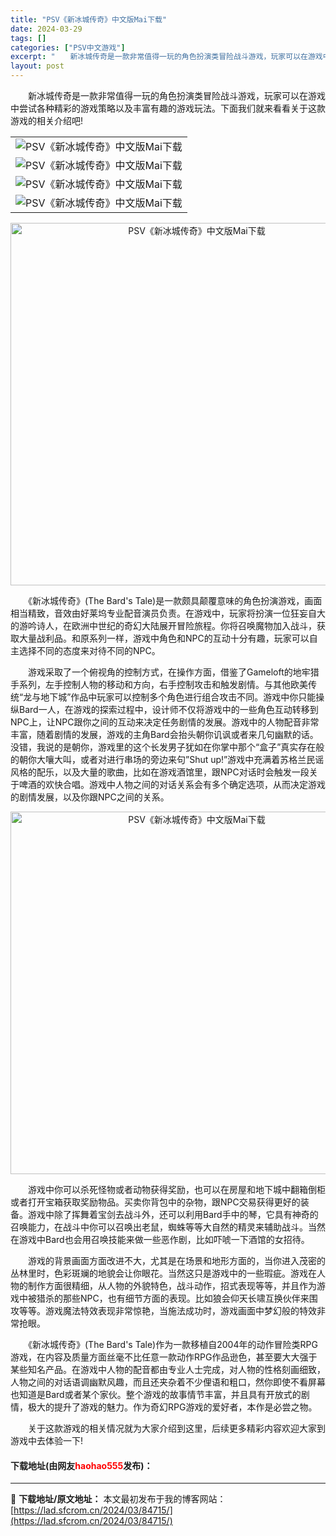 ```yaml
---
title: "PSV《新冰城传奇》中文版Mai下载"
date: 2024-03-29
tags: []
categories: ["PSV中文游戏"]
excerpt: "　　新冰城传奇是一款非常值得一玩的角色扮演类冒险战斗游戏，玩家可以在游戏中尝试各种精彩的游戏策略以及丰富有趣的游戏玩法。下面我们就来看看关于这款游戏的相关介绍吧! 　　《新冰城传奇》(The Bard&#039;s Tale)是一款颇具颠覆意味的角色扮演游戏，画面相当精致，音效由好莱坞专业配音演员负责&hellip;"
layout: post
---
```


 <p>　　新冰城传奇是一款非常值得一玩的角色扮演类冒险战斗游戏，玩家可以在游戏中尝试各种精彩的游戏策略以及丰富有趣的游戏玩法。下面我们就来看看关于这款游戏的相关介绍吧!</p> <table align="center" border="0" cellpadding="3" cellspacing="1" width="100%"> <tbody> <tr> <td align="center"><img border="0" src="https://lad.sfcrom.cn/wp-content/uploads/2024/03/20240329_66066416c8cee.webp" alt="PSV《新冰城传奇》中文版Mai下载" /></td> </tr> <tr> <td align="center"><img border="0" src="https://lad.sfcrom.cn/wp-content/uploads/2024/03/20240329_66066417e5c22.webp" alt="PSV《新冰城传奇》中文版Mai下载" /></td> </tr> <tr> <td align="center"><img border="0" src="https://lad.sfcrom.cn/wp-content/uploads/2024/03/20240329_6606641898f90.webp" alt="PSV《新冰城传奇》中文版Mai下载" /></td> </tr> <tr> <td align="center"><img border="0" src="https://lad.sfcrom.cn/wp-content/uploads/2024/03/20240329_660664197934f.webp" alt="PSV《新冰城传奇》中文版Mai下载" /></td> </tr> </tbody> </table> <p align="center"><img align="" border="0" src="https://www.2023game.com/d/file/p/2019/03-19/d840f44610330d9ad48834961c4f8ebd.jpg" width="580" alt="PSV《新冰城传奇》中文版Mai下载" /></p> <p>　　《新冰城传奇》(The Bard&#39;s Tale)是一款颇具颠覆意味的角色扮演游戏，画面相当精致，音效由好莱坞专业配音演员负责。在游戏中，玩家将扮演一位狂妄自大的游吟诗人，在欧洲中世纪的奇幻大陆展开冒险旅程。你将召唤魔物加入战斗，获取大量战利品。和原系列一样，游戏中角色和NPC的互动十分有趣，玩家可以自主选择不同的态度来对待不同的NPC。</p> <p>　　游戏采取了一个俯视角的控制方式，在操作方面，借鉴了Gameloft的地牢猎手系列，左手控制人物的移动和方向，右手控制攻击和触发剧情。与其他欧美传统&ldquo;龙与地下城&rdquo;作品中玩家可以控制多个角色进行组合攻击不同。游戏中你只能操纵Bard一人，在游戏的探索过程中，设计师不仅将游戏中的一些角色互动转移到NPC上，让NPC跟你之间的互动来决定任务剧情的发展。游戏中的人物配音非常丰富，随着剧情的发展，游戏的主角Bard会抬头朝你讥讽或者来几句幽默的话。没错，我说的是朝你，游戏里的这个长发男子犹如在你掌中那个&ldquo;盒子&rdquo;真实存在般的朝你大嚷大叫，或者对进行串场的旁边来句&rdquo;Shut up!&rdquo;游戏中充满着苏格兰民谣风格的配乐，以及大量的歌曲，比如在游戏酒馆里，跟NPC对话时会触发一段关于啤酒的欢快合唱。游戏中人物之间的对话关系会有多个确定选项，从而决定游戏的剧情发展，以及你跟NPC之间的关系。</p> <p align="center"><img align="" border="0" src="https://www.2023game.com/d/file/p/2019/03-19/9a4d626ce0424f0caac33692ec78879c.jpg" width="580" alt="PSV《新冰城传奇》中文版Mai下载" /></p> <p>　　游戏中你可以杀死怪物或者动物获得奖励，也可以在房屋和地下城中翻箱倒柜或者打开宝箱获取奖励物品。买卖你背包中的杂物，跟NPC交易获得更好的装备。游戏中除了挥舞着宝剑去战斗外，还可以利用Bard手中的琴，它具有神奇的召唤能力，在战斗中你可以召唤出老鼠，蜘蛛等等大自然的精灵来辅助战斗。当然在游戏中Bard也会用召唤技能来做一些恶作剧，比如吓唬一下酒馆的女招待。</p> <p>　　游戏的背景画面方面改进不大，尤其是在场景和地形方面的，当你进入茂密的丛林里时，色彩斑斓的地貌会让你眼花。当然这只是游戏中的一些瑕疵。游戏在人物的制作方面很精细，从人物的外貌特色，战斗动作，招式表现等等，并且作为游戏中被猎杀的那些NPC，也有细节方面的表现。比如狼会仰天长啸互换伙伴来围攻等等。游戏魔法特效表现非常惊艳，当施法成功时，游戏画面中梦幻般的特效非常抢眼。</p> <p>　　《新冰城传奇》(The Bard&#39;s Tale)作为一款移植自2004年的动作冒险类RPG游戏，在内容及质量方面丝毫不比任意一款动作RPG作品逊色，甚至要大大强于某些知名产品。在游戏中人物的配音都由专业人士完成，对人物的性格刻画细致，人物之间的对话语调幽默风趣，而且还夹杂着不少俚语和粗口，然你即使不看屏幕也知道是Bard或者某个家伙。整个游戏的故事情节丰富，并且具有开放式的剧情，极大的提升了游戏的魅力。作为奇幻RPG游戏的爱好者，本作是必尝之物。</p> <p>　　关于这款游戏的相关情况就为大家介绍到这里，后续更多精彩内容欢迎大家到游戏中去体验一下!</p> <p><h4>下载地址(由网友<font color="red">haohao555</font>发布)：</h4></p> 

---
📖 **下载地址/原文地址：** 本文最初发布于我的博客网站：[https://lad.sfcrom.cn/2024/03/84715/](https://lad.sfcrom.cn/2024/03/84715/)
